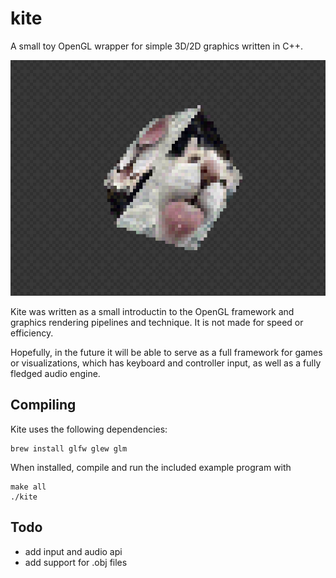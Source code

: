 # kite
A small toy OpenGL wrapper for simple 3D/2D graphics written in C++.

![example render](assets/example.png)

Kite was written as a small introductin to the OpenGL framework and graphics rendering pipelines and technique. It is not made for speed or efficiency.

Hopefully, in the future it will be able to serve as a full framework for games or visualizations, which has keyboard and controller input, as well as a fully fledged audio engine. 


## Compiling
Kite uses the following dependencies:
```
brew install glfw glew glm
```
When installed, compile and run the included example program with
```
make all
./kite
```

## Todo
* add input and audio api
* add support for .obj files
